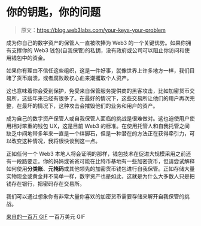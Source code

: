 # 你的钥匙，你的问题

> 原文：<https://blog.web3labs.com/your-keys-your-problem>

成为你自己的数字资产的保管人一直被吹捧为 Web3 的一个关键优势。如果你拥有支撑你的 Web3 钱包(自我保管)的私钥，没有政府或公司可以阻止你访问和使用钱包中的资金。

如果你有理由不信任这些组织，这是一件好事，就像世界上许多地方一样，我们目睹了货币崩溃，或者腐败政权心血来潮攫取个人资产。

这也意味着你会受到保护，免受来自保管服务提供商的黑客攻击，比如加密货币交易所，这些年来已经有很多了。在最好的情况下，这些交易所让他们的用户再次完整，在最坏的情况下，这种攻击会摧毁他们的业务和用户的资产。

成为自己的数字资产保管人或自我保管人面临的挑战是很难做对。这也迫使用户使用相对笨重的钱包 UX，这是目前 Web3 的标准。在使用托管人和自我托管之间缺乏中间地带多年来一直是一个绊脚石，但是一种潜在的方法正在获得牵引力，可以改变这种情况，我将很快谈到这一点。

正如任何一个 Web3 本地人将会证明的那样，钱包技术在促进大规模采用之前还有一段路要走。你的妈妈或爸爸可能在比特币基地有一些加密货币，但请尝试解释如何使用**分类账**、**元掩码**或其他领先的加密货币钱包进行自我保管。正如存储大量实物现金或黄金并不简单一样，数字资产也是如此，这就是为什么大多数人只是把钱存在银行，把密码存在交易所。

我们可以通过想象你有非常大量你喜欢的加密货币需要存储来解开自我保管的挑战。

[来自](https://tenor.com/view/one-milliondollars-dr-evil-mike-myers-gif-4123675)[的一百万 GIF](https://tenor.com/search/one+milliondollars-gifs) 一百万美元 GIF